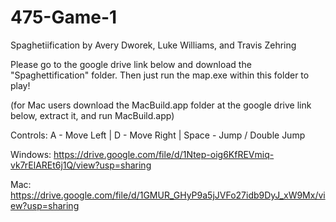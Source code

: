 # 475-Game-1
 
Spaghetiification by Avery Dworek, Luke Williams, and Travis Zehring

Please go to the google drive link below and download the "Spaghettification" folder.
Then just run the map.exe within this folder to play!

(for Mac users download the MacBuild.app folder at the google drive link below, extract it, and run MacBuild.app)

Controls:
A - Move Left  |  D - Move Right  |  Space - Jump / Double Jump

Windows: https://drive.google.com/file/d/1Ntep-oig6KfREVmiq-vk7rElAREt6j1Q/view?usp=sharing

Mac: https://drive.google.com/file/d/1GMUR_GHyP9a5jJVFo27idb9DyJ_xW9Mx/view?usp=sharing